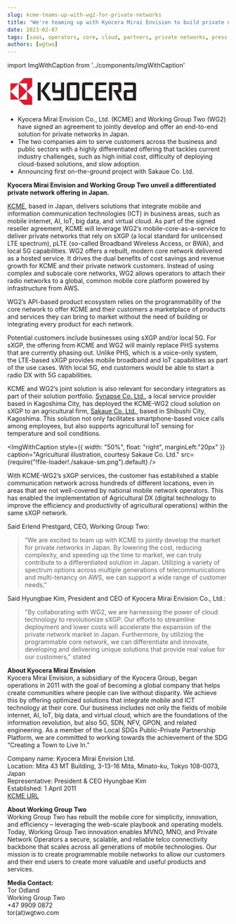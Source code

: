 ```yaml
---
slug: kcme-teams-up-with-wg2-for-private-networks
title: "We're teaming up with Kyocera Mirai Envision to build private networks in Japan"
date: 2023-02-07
tags: [saas, operators, core, cloud, partners, private networks, press release]
authors: [wgtwo]
---
```


import ImgWithCaption from '../components/imgWithCaption'

![](./Kyocera_logo_sm.svg.png)

* Kyocera Mirai Envision Co., Ltd. (KCME) and Working Group Two (WG2) have signed an agreement to jointly develop and offer an end-to-end solution for private networks in Japan. 
* The two companies aim to serve customers across the business and public sectors with a highly differentiated offering that tackles current industry challenges, such as high initial cost, difficulty of deploying cloud-based solutions, and slow adoption. 
* Announcing first on-the-ground project with Sakaue Co. Ltd.

<!--truncate-->

**Kyocera Mirai Envision and Working Group Two unveil a differentiated private network offering in Japan.**

[KCME](https://www.kcme.jp/), based in Japan, delivers solutions that integrate mobile and information communication technologies (ICT) in business areas, such as mobile internet, AI, IoT, big data, and virtual cloud. As part of the signed reseller agreement, KCME will leverage WG2’s mobile-core-as-a-service to deliver private networks that rely on sXGP (a local standard for unlicensed LTE spectrum), pLTE (so-called Broadband Wireless Access, or BWA), and local 5G capabilities. WG2 offers a rebuilt, modern core network delivered as a hosted service. It drives the dual benefits of cost savings and revenue growth for KCME and their private network customers. Instead of using complex and subscale core networks, WG2 allows operators to attach their radio networks to a global, common mobile core platform powered by infrastructure from AWS. 

WG2’s API-based product ecosystem relies on the programmability of the core network to offer KCME and their customers a marketplace of products and services they can bring to market without the need of building or integrating every product for each network.

Potential customers include businesses using sXGP and/or local 5G. For sXGP, the offering from KCME and WG2 will mainly replace PHS systems that are currently phasing out. Unlike PHS, which is a voice-only system, the LTE-based sXGP provides mobile broadband and IoT capabilities as part of the use cases. With local 5G, end customers would be able to start a radio DX with 5G capabilities. 

KCME and WG2’s joint solution is also relevant for secondary integrators as part of their solution portfolio. [Synapse Co. Ltd.](https://www.synapse.jp), a local service provider based in Kagoshima City, has deployed the KCME-WG2 cloud solution on sXGP to an agricultural firm, [Sakaue Co. Ltd.](https://sakaue-farm.co.jp), based in Shibushi City, Kagoshima. This solution not only facilitates smartphone-based voice calls among employees, but also supports agricultural IoT sensing for temperature and soil conditions. 

<ImgWithCaption
  style={{
    width: "50%",
    float: "right",
    marginLeft:"20px"
  }}
  caption="Agricultural illustration, courtesy Sakaue Co. Ltd."
  src={require("!file-loader!./sakaue-sm.png").default}
  />

With KCME-WG2’s sXGP services, the customer has established a stable communication network across hundreds of different locations, even in areas that are not well-covered by national mobile network operators. This has enabled the implementation of Agricultural DX (digital technology to improve the efficiency and productivity of agricultural operations) within the same sXGP network.

Said Erlend Prestgard, CEO, Working Group Two:
> “We are excited to team up with KCME to jointly develop the market for private networks in Japan. By lowering the cost, reducing complexity, and speeding up the time to market, we can truly contribute to a differentiated solution in Japan. Utilizing a variety of spectrum options across multiple generations of telecommunications and multi-tenancy on AWS, we can support a wide range of customer needs," 

Said Hyungbae Kim, President and CEO of Kyocera Mirai Envision Co., Ltd.:
> "By collaborating with WG2, we are harnessing the power of cloud technology to revolutionize sXGP. Our efforts to streamline deployment and lower costs will accelerate the expansion of the private network market in Japan. Furthermore, by utilizing the programmable core network, we can differentiate and innovate, developing and delivering unique solutions that provide real value for our customers," stated 

**About Kyocera Mirai Envision**  
Kyocera Mirai Envision, a subsidiary of the Kyocera Group, began operations in 2011 with the goal of becoming a global company that helps create communities where people can live without disparity. We achieve this by offering optimized solutions that integrate mobile and ICT technology at their core. Our business includes not only the fields of mobile internet, AI, IoT, big data, and virtual cloud, which are the foundations of the information revolution, but also 5G, SDN, NFV, GPON, and related engineering. As a member of the Local SDGs Public-Private Partnership Platform, we are committed to working towards the achievement of the SDG “Creating a Town to Live In.”

Company name: Kyocera Mirai Envision Ltd.  
Location: Mita 43 MT Building, 3-13-16 Mita, Minato-ku, Tokyo 108-0073, Japan  
Representative: President & CEO Hyungbae Kim  
Established: 1 April 2011  
[KCME URL](https://www.kcme.jp/)  

**About Working Group Two**  
Working Group Two has rebuilt the mobile core for simplicity, innovation, and efficiency – leveraging the web-scale playbook and operating models. Today, Working Group Two innovation enables MVNO, MNO, and Private Network Operators a secure, scalable, and reliable telco connectivity backbone that scales across all generations of mobile technologies. Our mission is to create programmable mobile networks to allow our customers and their end users to create more valuable and useful products and services. 

**Media Contact:**  
Tor Odland  
Working Group Two  
+47 9909 0872  
tor(at)wgtwo.com  

